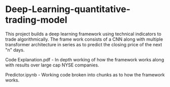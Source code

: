 # Deep-Learning-quantitative-trading-model
This project builds a deep learning framework using technical indicators to trade algorithmically.
The frame work consists of a CNN along with multiple transformer architecture in series as to predict the closing price of the next "n" days.


Code Explanation.pdf - In depth working of how the framework works along with results over large cap NYSE companies.


Predictor.ipynb - Working code broken into chunks as to how the framework works.
